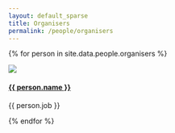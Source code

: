 ```yaml
---
layout: default_sparse
title: Organisers
permalink: /people/organisers
---
```


<div class="row justify-content-around pl-4 pr-4">


{% for person in site.data.people.organisers %}
    <div class="col-3"><!--col-6 col-md-4 col-lg-3">-->
        <div class="text-center">
            <img src="{{ site.baseurl }}{{ person.img }}" class="rounded-circle img-fluid" style="max-width: 125px;">
            <h4 class="pt-2"><a href="{{ person.url }}">{{ person.name }}</a></h4>
            <p class="pb-2">{{ person.job }}</p>
        </div>
    </div>
{% endfor %}

</div>

